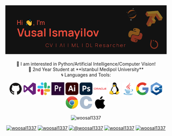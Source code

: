 ## ![Welcome to my profile 🤟](header.png)


<center> 🔭 I am interested in Python/Artificial Intelligence/Computer Vision!</center>

<center>🏫 2nd Year Student at **Istanbul Medipol University**</center>

<center>🌀 Languages and Tools:</center>

<p align="center"> <img src="https://raw.githubusercontent.com/devicons/devicon/ac557d6ff33ff370a5db99f97aeab35ea5c67fbd/icons/github/github-original.svg" alt="github" width="40" height="40"/>

<img src="https://raw.githubusercontent.com/devicons/devicon/ac557d6ff33ff370a5db99f97aeab35ea5c67fbd/icons/visualstudio/visualstudio-plain.svg" alt="github" width="40" height="40"/>

<img src="https://raw.githubusercontent.com/devicons/devicon/ac557d6ff33ff370a5db99f97aeab35ea5c67fbd/icons/slack/slack-original.svg" alt="github" width="40" height="40"/>

<img src="https://raw.githubusercontent.com/devicons/devicon/ac557d6ff33ff370a5db99f97aeab35ea5c67fbd/icons/premierepro/premierepro-plain.svg" alt="github" width="40" height="40"/>

<img src="https://raw.githubusercontent.com/devicons/devicon/ac557d6ff33ff370a5db99f97aeab35ea5c67fbd/icons/illustrator/illustrator-plain.svg" alt="github" width="40" height="40"/>

<img src="https://raw.githubusercontent.com/devicons/devicon/ac557d6ff33ff370a5db99f97aeab35ea5c67fbd/icons/photoshop/photoshop-plain.svg" alt="github" width="40" height="40"/>

<img src="https://raw.githubusercontent.com/devicons/devicon/ac557d6ff33ff370a5db99f97aeab35ea5c67fbd/icons/oracle/oracle-original.svg" alt="github" width="40" height="40"/>

<img src="https://raw.githubusercontent.com/devicons/devicon/ac557d6ff33ff370a5db99f97aeab35ea5c67fbd/icons/linux/linux-original.svg" alt="github" width="40" height="40"/>

<img src="https://raw.githubusercontent.com/devicons/devicon/ac557d6ff33ff370a5db99f97aeab35ea5c67fbd/icons/java/java-original.svg" alt="github" width="40" height="40"/>

<img src="https://raw.githubusercontent.com/devicons/devicon/ac557d6ff33ff370a5db99f97aeab35ea5c67fbd/icons/google/google-original.svg" alt="github" width="40" height="40"/>

<img src="https://raw.githubusercontent.com/devicons/devicon/ac557d6ff33ff370a5db99f97aeab35ea5c67fbd/icons/cplusplus/cplusplus-original.svg" alt="github" width="40" height="40"/>

<img src="https://raw.githubusercontent.com/devicons/devicon/ac557d6ff33ff370a5db99f97aeab35ea5c67fbd/icons/chrome/chrome-original.svg" alt="github" width="40" height="40"/>

<img src="https://raw.githubusercontent.com/devicons/devicon/ac557d6ff33ff370a5db99f97aeab35ea5c67fbd/icons/c/c-original.svg" alt="github" width="40" height="40"/>

<img src="https://raw.githubusercontent.com/devicons/devicon/ac557d6ff33ff370a5db99f97aeab35ea5c67fbd/icons/apple/apple-original.svg" alt="github" width="40" height="40"/>
</p>

<p align="center"><img align="center" src="https://github-readme-stats.vercel.app/api?username=woosal1337&show_icons=true&theme=kacho_ga" alt="woosal1337" /></p>

<p align="center">
<a href="https://twitter.com/woosal1337" target="blank"><img align="center" src="https://cdn.jsdelivr.net/npm/simple-icons@3.0.1/icons/twitter.svg" alt="woosal1337" height="30" width="30" /></a>
<a href="https://linkedin.com/in/woosal1337" target="blank"><img align="center" src="https://cdn.jsdelivr.net/npm/simple-icons@3.0.1/icons/linkedin.svg" alt="woosal1337" height="30" width="30" /></a>
<a href="https://medium.com/@woosal1337" target="blank"><img align="center" src="https://cdn.jsdelivr.net/npm/simple-icons@3.0.1/icons/medium.svg" alt="@woosal1337" height="30" width="30" /></a>
<a href="https://stackoverflow.com/users/12183903/woosal" target="blank"><img align="center" src="https://cdn.jsdelivr.net/npm/simple-icons@3.0.1/icons/stackoverflow.svg" alt="woosal1337" height="30" width="30" /></a>
<a href="https://dev.to/woosal" target="blank"><img align="center" src="https://cdn.jsdelivr.net/npm/simple-icons@3.0.1/icons/dev-dot-to.svg" alt="woosal1337   " height="30" width="30" /></a>
</p>
